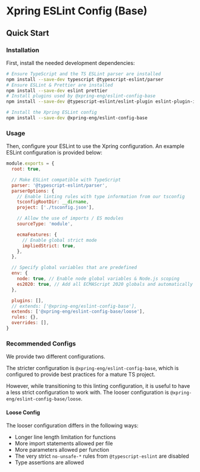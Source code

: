 # Xpring ESLint Config (Base)

## Quick Start

### Installation

First, install the needed development dependencies:

```sh
# Ensure TypeScript and the TS ESLint parser are installed
npm install --save-dev typescript @typescript-eslint/parser
# Ensure ESLint & Prettier are installed
npm install --save-dev eslint prettier
# Install plugins used by @xpring-eng/eslint-config-base
npm install --save-dev @typescript-eslint/eslint-plugin eslint-plugin-import eslint-plugin-mocha eslint-plugin-prettier eslint-plugin-tsdoc

# Install the Xpring ESLint config
npm install --save-dev @xpring-eng/eslint-config-base
```

### Usage

Then, configure your ESLint to use the Xpring configuration. An example ESLint configuration is provided below:

```js
module.exports = {
  root: true,

  // Make ESLint compatible with TypeScript
  parser: '@typescript-eslint/parser',
  parserOptions: {
    // Enable linting rules with type information from our tsconfig
    tsconfigRootDir: __dirname,
    project: ['./tsconfig.json'],

    // Allow the use of imports / ES modules
    sourceType: 'module',

    ecmaFeatures: {
      // Enable global strict mode
      impliedStrict: true,
    },
  },

  // Specify global variables that are predefined
  env: {
    node: true, // Enable node global variables & Node.js scoping
    es2020: true, // Add all ECMAScript 2020 globals and automatically set the ecmaVersion parser option to ES2020
  },

  plugins: [],
  // extends: ['@xpring-eng/eslint-config-base'],
  extends: ['@xpring-eng/eslint-config-base/loose'],
  rules: {},
  overrides: [],
}
```

### Recommended Configs

We provide two different configurations.

The stricter configuration is `@xpring-eng/eslint-config-base`, which is configured to provide best practices for a mature TS project.

However, while transitioning to this linting configuration, it is useful to have a less strict configuration to work with.
The looser configuration is `@xpring-eng/eslint-config-base/loose`.

#### Loose Config

The looser configuration differs in the following ways:

- Longer line length limitation for functions
- More import statements allowed per file
- More parameters allowed per function
- The very strict `no-unsafe-*` rules from `@typescript-eslint` are disabled
- Type assertions are allowed
